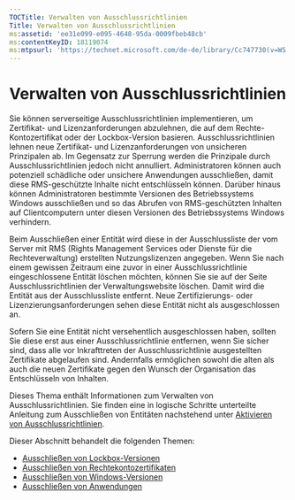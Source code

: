 ```yaml
---
TOCTitle: Verwalten von Ausschlussrichtlinien
Title: Verwalten von Ausschlussrichtlinien
ms:assetid: 'ee31e099-e095-4648-95da-0009fbeb48cb'
ms:contentKeyID: 18119074
ms:mtpsurl: 'https://technet.microsoft.com/de-de/library/Cc747730(v=WS.10)'
---
```


Verwalten von Ausschlussrichtlinien
===================================

Sie können serverseitige Ausschlussrichtlinien implementieren, um Zertifikat- und Lizenzanforderungen abzulehnen, die auf dem Rechte-Kontozertifikat oder der Lockbox-Version basieren. Ausschlussrichtlinien lehnen neue Zertifikat- und Lizenzanforderungen von unsicheren Prinzipalen ab. Im Gegensatz zur Sperrung werden die Prinzipale durch Ausschlussrichtlinien jedoch nicht annulliert. Administratoren können auch potenziell schädliche oder unsichere Anwendungen ausschließen, damit diese RMS-geschützte Inhalte nicht entschlüsseln können. Darüber hinaus können Administratoren bestimmte Versionen des Betriebssystems Windows ausschließen und so das Abrufen von RMS-geschützten Inhalten auf Clientcomputern unter diesen Versionen des Betriebssystems Windows verhindern.

Beim Ausschließen einer Entität wird diese in der Ausschlussliste der vom Server mit RMS (Rights Management Services oder Dienste für die Rechteverwaltung) erstellten Nutzungslizenzen angegeben. Wenn Sie nach einem gewissen Zeitraum eine zuvor in einer Ausschlussrichtlinie eingeschlossene Entität löschen möchten, können Sie sie auf der Seite Ausschlussrichtlinien der Verwaltungswebsite löschen. Damit wird die Entität aus der Ausschlussliste entfernt. Neue Zertifizierungs- oder Lizenzierungsanforderungen sehen diese Entität nicht als ausgeschlossen an.

Sofern Sie eine Entität nicht versehentlich ausgeschlossen haben, sollten Sie diese erst aus einer Ausschlussrichtlinie entfernen, wenn Sie sicher sind, dass alle vor Inkrafttreten der Ausschlussrichtlinie ausgestellten Zertifikate abgelaufen sind. Andernfalls ermöglichen sowohl die alten als auch die neuen Zertifikate gegen den Wunsch der Organisation das Entschlüsseln von Inhalten.

Dieses Thema enthält Informationen zum Verwalten von Ausschlussrichtlinien. Sie finden eine in logische Schritte unterteilte Anleitung zum Ausschließen von Entitäten nachstehend unter [Aktivieren von Ausschlussrichtlinien](https://technet.microsoft.com/bbb1ce50-bc11-41cf-b75b-a6756141908f).

Dieser Abschnitt behandelt die folgenden Themen:

-   [Ausschließen von Lockbox-Versionen](https://technet.microsoft.com/e287f026-aab2-43ab-93bc-48087da82f36)
-   [Ausschließen von Rechtekontozertifikaten](https://technet.microsoft.com/cba5e901-942c-4d06-9865-e6c4648c95e6)
-   [Ausschließen von Windows-Versionen](https://technet.microsoft.com/8b8a184d-ac0e-4a43-822c-d2fae2faf484)
-   [Ausschließen von Anwendungen](https://technet.microsoft.com/b68ae4b2-b9ba-44ae-90cb-c88df600ec86)
